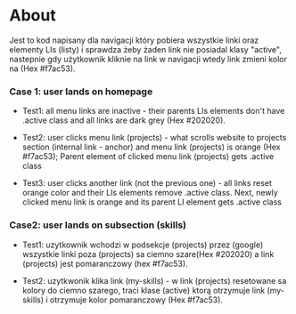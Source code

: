 # About  
Jest to kod napisany dla navigacji który pobiera wszystkie linki oraz elementy LIs (listy) i sprawdza żeby żaden link nie posiadal klasy "active", nastepnie gdy użytkownik kliknie na link w navigacji wtedy link zmieni kolor na (Hex #f7ac53).

### Case 1: user lands on homepage  

* Test1: all menu links are inactive - their parents LIs elements don't have .active class and all links are dark grey (Hex #202020).

* Test2: user clicks menu link (projects) - what scrolls website to projects section (internal link - anchor) and menu link (projects) is orange (Hex #f7ac53); Parent element of clicked menu link (projects) gets .active class

* Test3: user clicks another link (not the previous one) - all links reset orange color and their LIs elements remove .active class. Next, newly clicked menu link is orange and its parent LI element gets .active class

### Case2: user lands on subsection (skills)  

* Test1: uzytkownik wchodzi w podsekcje (projects) przez (google) wszystkie linki poza (projects) sa ciemno szare(Hex #202020) a link (projects) jest pomaranczowy (hex #f7ac53).  

* Test2: uzytkwonik klika link (my-skills) - w link (projects) resetowane sa kolory do ciemno szarego, traci klase (active) ktorą otrzymuje link (my-skills) i otrzymuje kolor pomaranczowy (Hex #f7ac53).